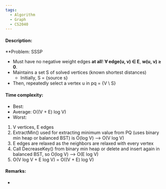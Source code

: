 ```yaml
---
tags:
  - Algorithm
  - Graph
  - CS2040
---
```

#### Description:
**Problem: SSSP 
- Must have no negative weight edges **at all**! **∀ edge(u, v) ∈ E**, **w(u, v) ≥ 0**.
- Maintains a set S of solved vertices (known shortest distances)
	- Initially, S = {source s}
- Then, repeatedly select a vertex u in pq = {V \\ S}
#### Time complexity:
- Best: 
- Average: O((V + E) log V)
- Worst: 
1. V vertices, E edges
2. ExtractMin() used for extracting minimum value from PQ (uses binary min heap or balanced BST) is O(log V)
--> O(V log V)
3. E edges are relaxed as the neighbors are relaxed with every vertex
4. Call DecreaseKey() from binary min heap or delete and insert again in balanced BST, so O(log V)
--> O(E log V)
5. O(V log V + E log V) = O((V + E) log V)
#### Remarks:
- 
